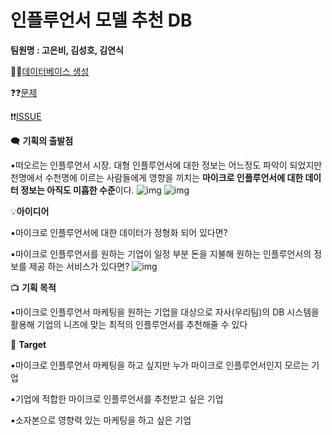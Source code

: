 # 인플루언서 모델 추천 DB

**팀원명 : 고은비, 김성호, 김연식**

🚧🚧[데이터베이스 생성](https://github.com/seongho726/Influencer-matching-system/blob/main/CreateDB.md)


❓❓[문제 ](https://github.com/seongho726/Influencer-matching-system/blob/main/Quest.md)

❗❗[ISSUE](https://github.com/seongho726/Influencer-matching-system/blob/main/Issue.md)

🗨️ **기획의 출발점**

▪️떠오르는 인플루언서 시장. 대형 인플루언서에 대한 정보는 어느정도 파악이 되었지만 천명에서 수천명에 이르는 사람들에게 영향을 끼치는   **마이크로 인플루언서에 대한 데이터 정보는 아직도 미흡한 수준**이다.
![img](https://i.imgur.com/BTekwd3.png)
![img](https://i.imgur.com/OEKeUJN.png)

💡**아이디어**

▪️마이크로 인플루언서에 대한 데이터가 정형화 되어 있다면?

▪️마이크로 인플루언서를 원하는 기업이 일정 부분 돈을 지불해 원하는 인플루언서의 정보를 제공 
    하는 서비스가 있다면?
![img](https://i.imgur.com/r5pDNZu.png)


📺 **기획 목적**

▪️마이크로 인플루언서 마케팅을 원하는 기업을 대상으로 자사(우리팀)의 DB 시스템을 활용해 기업의 니즈에 맞는 최적의 인플루언서를 추천해줄 수 있다

 🔭 **Target**

▪️마이크로 인플루언서 마케팅을 하고 싶지만 누가 마이크로 인플루언서인지 모르는 기업

▪️기업에 적합한 마이크로 인플루언서를 추천받고 싶은 기업

▪️소자본으로 영향력 있는 마케팅을 하고 싶은 기업
